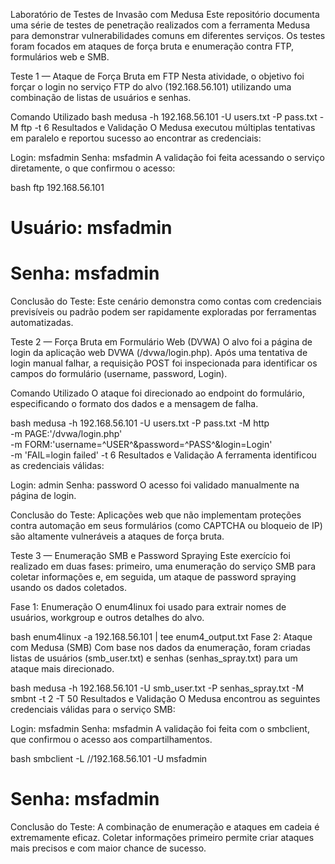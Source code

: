 Laboratório de Testes de Invasão com Medusa
Este repositório documenta uma série de testes de penetração realizados com a ferramenta Medusa para demonstrar vulnerabilidades comuns em diferentes serviços. Os testes foram focados em ataques de força bruta e enumeração contra FTP, formulários web e SMB.

Teste 1 — Ataque de Força Bruta em FTP
Nesta atividade, o objetivo foi forçar o login no serviço FTP do alvo (192.168.56.101) utilizando uma combinação de listas de usuários e senhas.

Comando Utilizado
bash
medusa -h 192.168.56.101 -U users.txt -P pass.txt -M ftp -t 6
Resultados e Validação
O Medusa executou múltiplas tentativas em paralelo e reportou sucesso ao encontrar as credenciais:

Login: msfadmin
Senha: msfadmin
A validação foi feita acessando o serviço diretamente, o que confirmou o acesso:

bash
ftp 192.168.56.101
# Usuário: msfadmin
# Senha: msfadmin
Conclusão do Teste: Este cenário demonstra como contas com credenciais previsíveis ou padrão podem ser rapidamente exploradas por ferramentas automatizadas.

Teste 2 — Força Bruta em Formulário Web (DVWA)
O alvo foi a página de login da aplicação web DVWA (/dvwa/login.php). Após uma tentativa de login manual falhar, a requisição POST foi inspecionada para identificar os campos do formulário (username, password, Login).

Comando Utilizado
O ataque foi direcionado ao endpoint do formulário, especificando o formato dos dados e a mensagem de falha.

bash
medusa -h 192.168.56.101 -U users.txt -P pass.txt -M http \
-m PAGE:'/dvwa/login.php' \
-m FORM:'username=^USER^&password=^PASS^&login=Login' \
-m 'FAIL=login failed' -t 6
Resultados e Validação
A ferramenta identificou as credenciais válidas:

Login: admin
Senha: password
O acesso foi validado manualmente na página de login.

Conclusão do Teste: Aplicações web que não implementam proteções contra automação em seus formulários (como CAPTCHA ou bloqueio de IP) são altamente vulneráveis a ataques de força bruta.

Teste 3 — Enumeração SMB e Password Spraying
Este exercício foi realizado em duas fases: primeiro, uma enumeração do serviço SMB para coletar informações e, em seguida, um ataque de password spraying usando os dados coletados.

Fase 1: Enumeração
O enum4linux foi usado para extrair nomes de usuários, workgroup e outros detalhes do alvo.

bash
enum4linux -a 192.168.56.101 | tee enum4_output.txt
Fase 2: Ataque com Medusa (SMB)
Com base nos dados da enumeração, foram criadas listas de usuários (smb_user.txt) e senhas (senhas_spray.txt) para um ataque mais direcionado.

bash
medusa -h 192.168.56.101 -U smb_user.txt -P senhas_spray.txt -M smbnt -t 2 -T 50
Resultados e Validação
O Medusa encontrou as seguintes credenciais válidas para o serviço SMB:

Login: msfadmin
Senha: msfadmin
A validação foi feita com o smbclient, que confirmou o acesso aos compartilhamentos.

bash
smbclient -L //192.168.56.101 -U msfadmin
# Senha: msfadmin
Conclusão do Teste: A combinação de enumeração e ataques em cadeia é extremamente eficaz. Coletar informações primeiro permite criar ataques mais precisos e com maior chance de sucesso.
